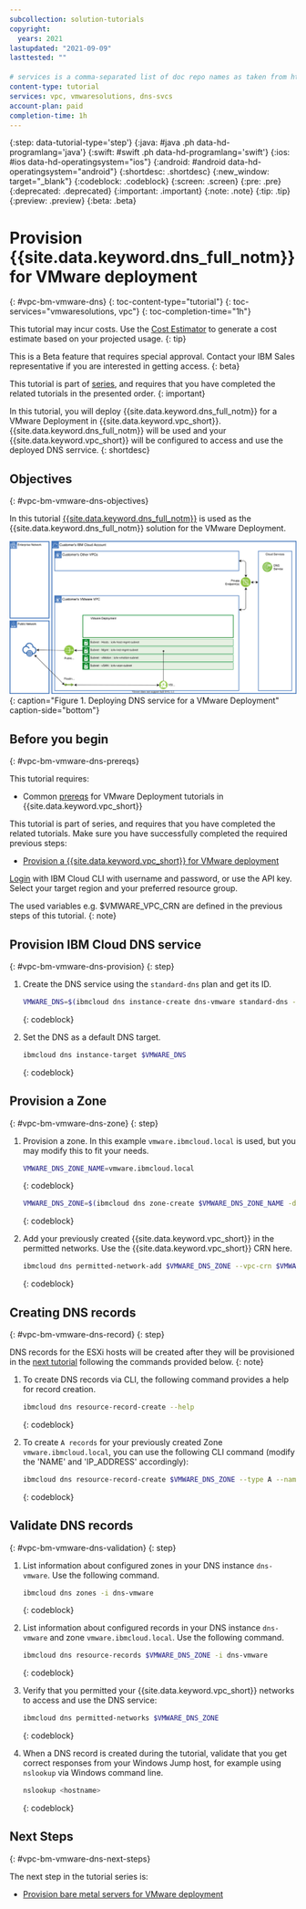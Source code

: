 ```yaml
---
subcollection: solution-tutorials
copyright:
  years: 2021
lastupdated: "2021-09-09"
lasttested: ""

# services is a comma-separated list of doc repo names as taken from https://github.ibm.com/cloud-docs/
content-type: tutorial
services: vpc, vmwaresolutions, dns-svcs
account-plan: paid
completion-time: 1h
---
```


{:step: data-tutorial-type='step'}
{:java: #java .ph data-hd-programlang='java'}
{:swift: #swift .ph data-hd-programlang='swift'}
{:ios: #ios data-hd-operatingsystem="ios"}
{:android: #android data-hd-operatingsystem="android"}
{:shortdesc: .shortdesc}
{:new_window: target="_blank"}
{:codeblock: .codeblock}
{:screen: .screen}
{:pre: .pre}
{:deprecated: .deprecated}
{:important: .important}
{:note: .note}
{:tip: .tip}
{:preview: .preview}
{:beta: .beta}

# Provision {{site.data.keyword.dns_full_notm}} for VMware deployment
{: #vpc-bm-vmware-dns}
{: toc-content-type="tutorial"}
{: toc-services="vmwaresolutions, vpc"}
{: toc-completion-time="1h"}

<!--##istutorial#-->
This tutorial may incur costs. Use the [Cost Estimator](https://{DomainName}/estimator/review) to generate a cost estimate based on your projected usage.
{: tip}
<!--#/istutorial#-->

This is a Beta feature that requires special approval. Contact your IBM Sales representative if you are interested in getting access.
{: beta}

This tutorial is part of [series](/docs/solution-tutorials?topic=solution-tutorials-vpc-bm-vmware#vpc-bm-vmware-objectives), and requires that you have completed the related tutorials in the presented order.
{: important}

In this tutorial, you will deploy {{site.data.keyword.dns_full_notm}} for a VMware Deployment in {{site.data.keyword.vpc_short}}. {{site.data.keyword.dns_full_notm}} will be used and your {{site.data.keyword.vpc_short}} will be configured to access and use the deployed DNS serrvice.
{: shortdesc}

## Objectives
{: #vpc-bm-vmware-dns-objectives}

In this tutorial [{{site.data.keyword.dns_full_notm}}](https://{DomainName}/docs/dns-svcs?topic=dns-svcs-getting-started) is used as the {{site.data.keyword.dns_full_notm}} solution for the VMware Deployment.

![Deploying DNS service for a VMware Deployment](images/solution63-ryo-vmware-on-vpc/Self-Managed-Simple-20210813v1-DNS.svg "Deploying DNS service for a VMware Deployment"){: caption="Figure 1. Deploying DNS service for a VMware Deployment" caption-side="bottom"}


## Before you begin
{: #vpc-bm-vmware-dns-prereqs}

This tutorial requires:

* Common [prereqs](https://{DomainName}/docs/solution-tutorials?topic=solution-tutorials-vpc-bm-vmware#vpc-bm-vmware-prereqs) for VMware Deployment tutorials in {{site.data.keyword.vpc_short}}

This tutorial is part of series, and requires that you have completed the related tutorials. Make sure you have successfully completed the required previous steps:

* [Provision a {{site.data.keyword.vpc_short}} for VMware deployment](https://{DomainName}/docs/solution-tutorials?topic=solution-tutorials-vpc-bm-vmware-vpc#vpc-bm-vmware-vpc)

[Login](https://{DomainName}/docs/cli?topic=cli-getting-started) with IBM Cloud CLI with username and password, or use the API key. Select your target region and your preferred resource group.

The used variables e.g. $VMWARE_VPC_CRN are defined in the previous steps of this tutorial.
{: note}


## Provision IBM Cloud DNS service
{: #vpc-bm-vmware-dns-provision}
{: step}

1. Create the DNS service using the `standard-dns` plan and get its ID.

   ```sh
   VMWARE_DNS=$(ibmcloud dns instance-create dns-vmware standard-dns --output json | jq -r .id)
   ```
   {: codeblock}

2. Set the DNS as a default DNS target.

   ```sh
   ibmcloud dns instance-target $VMWARE_DNS
   ```
   {: codeblock}


## Provision a Zone
{: #vpc-bm-vmware-dns-zone}
{: step}

1. Provision a zone. In this example `vmware.ibmcloud.local` is used, but you may modify this to fit your needs.

   ```sh
   VMWARE_DNS_ZONE_NAME=vmware.ibmcloud.local
   ```
   {: codeblock}
   
   ```sh
   VMWARE_DNS_ZONE=$(ibmcloud dns zone-create $VMWARE_DNS_ZONE_NAME -d "Zone for VMware on VPC" --output json | jq -r .id)
   ```
   {: codeblock}

2. Add your previously created {{site.data.keyword.vpc_short}} in the permitted networks. Use the {{site.data.keyword.vpc_short}} CRN here.

   ```sh
   ibmcloud dns permitted-network-add $VMWARE_DNS_ZONE --vpc-crn $VMWARE_VPC_CRN
   ```
   {: codeblock}


## Creating DNS records
{: #vpc-bm-vmware-dns-record}
{: step}

DNS records for the ESXi hosts will be created after they will be provisioned in the [next tutorial](https://{DomainName}/docs/solution-tutorials?topic=solution-tutorials-vpc-bm-vmware-bms#vpc-bm-vmware-bms) following the commands provided below.
{: note}

1. To create DNS records via CLI, the following command provides a help for record creation.

   ```sh
   ibmcloud dns resource-record-create --help
   ```
   {: codeblock}

2. To create `A records` for your previously created Zone `vmware.ibmcloud.local`, you can use the following CLI command (modify the 'NAME' and 'IP_ADDRESS' accordingly):

   ```sh
   ibmcloud dns resource-record-create $VMWARE_DNS_ZONE --type A --name NAME --ipv4 IP_ADDRESS
   ```
   {: codeblock}


## Validate DNS records
{: #vpc-bm-vmware-dns-validation}
{: step}

1. List information about configured zones in your DNS instance `dns-vmware`. Use the following command.

   ```sh
   ibmcloud dns zones -i dns-vmware
   ```
   {: codeblock}

2. List information about configured records in your DNS instance `dns-vmware` and zone `vmware.ibmcloud.local`. Use the following command.

   ```sh
   ibmcloud dns resource-records $VMWARE_DNS_ZONE -i dns-vmware 
   ```
   {: codeblock}

3. Verify that you permitted your {{site.data.keyword.vpc_short}} networks to access and use the DNS service:

   ```sh
   ibmcloud dns permitted-networks $VMWARE_DNS_ZONE
   ```
   {: codeblock}

4. When a DNS record is created during the tutorial, validate that you get correct responses from your Windows Jump host, for example using `nslookup` via Windows command line.

   ```sh
   nslookup <hostname>
   ```
   {: codeblock}

## Next Steps
{: #vpc-bm-vmware-dns-next-steps}

The next step in the tutorial series is:

* [Provision bare metal servers for VMware deployment](/docs/solution-tutorials?topic=solution-tutorials-vpc-bm-vmware-bms#vpc-bm-vmware-bms)
